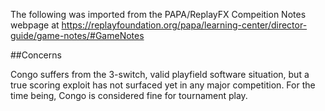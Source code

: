 The following was imported from the PAPA/ReplayFX Compeition Notes webpage at https://replayfoundation.org/papa/learning-center/director-guide/game-notes/#GameNotes

##Concerns
            
Congo suffers from the 3-switch, valid playfield software situation, but a true scoring exploit has not surfaced yet in any major competition. For the time being, Congo is considered fine for tournament play.